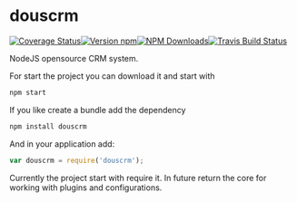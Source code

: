 # douscrm
[![Coverage Status](https://coveralls.io/repos/github/douscrm/douscrm/badge.svg?branch=master)](https://coveralls.io/github/douscrm/douscrm?branch=master)[![Version npm](https://img.shields.io/npm/v/douscrm.svg?style=flat-square)](https://www.npmjs.com/package/douscrm)[![NPM Downloads](https://img.shields.io/npm/dm/douscrm.svg?style=flat-square)](https://www.npmjs.com/package/douscrm)[![Travis Build Status](https://api.travis-ci.org/douscrm/douscrm.svg)](https://travis-ci.org/douscrm/douscrm)

NodeJS opensource CRM system.

For start the project you can download it and start with
```bash
npm start
```

If you like create a bundle add the dependency
```bash
npm install douscrm
```
And in your application add:
```js
var douscrm = require('douscrm');
```

Currently the project start with require it. In future return the core for working with plugins and configurations.